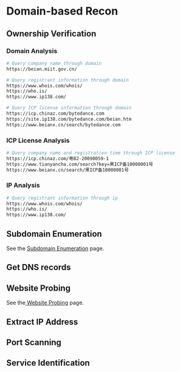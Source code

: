 # Domain-based Recon

## Ownership Verification

### Domain Analysis

```bash
# Query company name through domain
https://beian.miit.gov.cn/

# Query registrant information through domain
https://www.whois.com/whois/
https://who.is/
https://www.ip138.com/

# Query ICP license information through domain
https://icp.chinaz.com/bytedance.com
https://site.ip138.com/bytedance.com/beian.htm
https://www.beianx.cn/search/bytedance.com
```

### ICP License Analysis

```bash
# Query company name and registration time through ICP license
https://icp.chinaz.com/粤B2-20090059-1
https://www.tianyancha.com/search?key=黑ICP备10000001号
https://www.beianx.cn/search/黑ICP备10000001号
```

### IP Analysis

```bash
# Query registrant information through ip
https://www.whois.com/whois/
https://who.is/
https://www.ip138.com/
```

## Subdomain Enumeration

See the [Subdomain Enumeration](subdomain-enumeration.md) page.

## Get DNS records

## Website Probing

See the[ Website Probing](subdomain-analysis.md) page.

## Extract IP Address

## Port Scanning

## Service Identification
